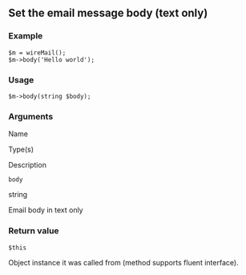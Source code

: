 Set the email message body (text only)
--------------------------------------

### Example

    $m = wireMail();
    $m->body('Hello world');

### Usage

    $m->body(string $body);

### Arguments

Name

Type(s)

Description

`body`

string

Email body in text only

### Return value

`$this`

Object instance it was called from (method supports fluent interface).

